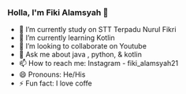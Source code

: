 ### Holla, I'm Fiki Alamsyah 👋

- 🔭 I’m currently study on STT Terpadu Nurul Fikri
- 🌱 I’m currently learning Kotlin
- 👯 I’m looking to collaborate on Youtube
- 💬 Ask me about java , python, & kotlin
- 📫 How to reach me: Instagram - fiki_alamsyah21 
- 😄 Pronouns: He/His
- ⚡ Fun fact: I love coffe

